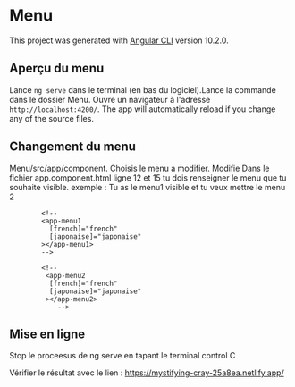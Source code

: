 # Menu

This project was generated with [Angular CLI](https://github.com/angular/angular-cli) version 10.2.0.

## Aperçu du menu

Lance `ng serve` dans le terminal (en bas du logiciel).Lance la commande dans le dossier Menu. Ouvre un navigateur à l'adresse `http://localhost:4200/`. The app will automatically reload if you change any of the source files.

## Changement du menu

Menu/src/app/component. Choisis le menu a modifier. Modifie
Dans le fichier app.component.html ligne 12 et 15 tu dois renseigner le menu que tu souhaite visible. 
exemple : 
       Tu as le menu1 visible et tu veux mettre le menu 2
       
            <!--
            <app-menu1
              [french]="french"
              [japonaise]="japonaise"
            ></app-menu1>
            -->
            
            <!--
             <app-menu2
              [french]="french"
              [japonaise]="japonaise"
             ></app-menu2>
                -->


## Mise en ligne

Stop le proceesus de ng serve en tapant le terminal control C
 
Vérifier le résultat avec le lien : https://mystifying-cray-25a8ea.netlify.app/
